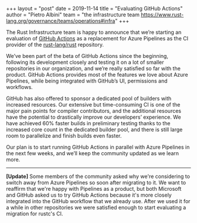 +++
layout = "post"
date = 2019-11-14
title = "Evaluating GitHub Actions"
author = "Pietro Albini"
team = "the infrastructure team <https://www.rust-lang.org/governance/teams/operations#infra>"
+++

The Rust Infrastructure team is happy to announce that we’re starting an
evaluation of [GitHub Actions](https://github.com/features/actions) as a
replacement for Azure Pipelines as the CI provider of the
[rust-lang/rust](https://github.com/rust-lang/rust) repository.

We’ve been part of the beta of GitHub Actions since the beginning, following
its development closely and testing it on a lot of smaller repositories in our
organization, and we’re really satisfied so far with the product. GitHub
Actions provides most of the features we love about Azure Pipelines, while
being integrated with GitHub’s UI, permissions and workflows.

GitHub has also offered to sponsor a dedicated pool of builders with increased
resources. Our extensive but time-consuming CI is one of the major pain points
for compiler contributors, and the additional resources have the potential to
drastically improve our developers’ experience. We have achieved 60% faster
builds in preliminary testing thanks to the increased core count in the
dedicated builder pool, and there is still large room to parallelize and finish
builds even faster.

Our plan is to start running GitHub Actions in parallel with Azure Pipelines in
the next few weeks, and we’ll keep the community updated as we learn more.

---

**[Update]** Some members of the community asked why we're considering to
switch away from Azure Pipelines so soon after migrating to it. We want to
reaffirm that we're happy with Pipelines as a product, but both Microsoft and
GitHub asked us to try GitHub Actions because it's more closely integrated into
the GitHub workflow that we already use. After we used it for a while in other
repositories we were satisfied enough to start evaluating a migration for
rustc's CI.
